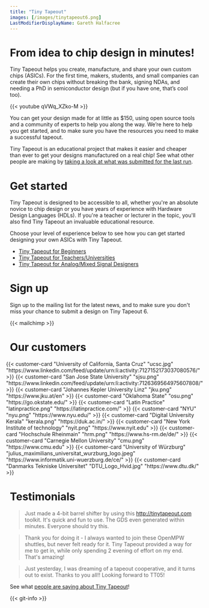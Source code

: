 ```yaml
---
title: "Tiny Tapeout"
images: [/images/tinytapeout6.png]
LastModifierDisplayName: Gareth Halfacree
---
```


# From idea to chip design in minutes!

Tiny Tapeout helps you create, manufacture, and share your own custom chips (ASICs). For the first time, makers, students, and small companies can create their own chips without breaking the bank, signing NDAs, and needing a PhD in semiconductor design (but if you have one, that’s cool too).

{{< youtube qVWq_XZko-M >}}

You can get your design made for at little as $150, using open source tools and a community of experts to help you along the way. We’re here to help you get started, and to make sure you have the resources you need to make a successful tapeout.

Tiny Tapeout is an educational project that makes it easier and cheaper than ever to get your designs manufactured on a real chip! See what other people are making by [taking a look at what was submitted for the last run](/runs/tt05).

# Get started

Tiny Tapeout is designed to be accessible to all, whether you're an absolute novice to chip design or you have years of experience with Hardware Design Languages (HDLs). If you're a teacher or lecturer in the topic, you'll also find Tiny Tapeout an invaluable educational resource.

Choose your level of experience below to see how you can get started designing your own ASICs with Tiny Tapeout.

* [Tiny Tapeout for Beginners](get_started/beginners)
* [Tiny Tapeout for Teachers/Universities](get_started/teachers)
* [Tiny Tapeout for Analog/Mixed Signal Designers](get_started/analog)


# Sign up

Sign up to the mailing list for the latest news, and to make sure you don't miss your chance to submit a design on Tiny Tapeout 6.

{{< mailchimp >}}

# Our customers

<div style="display: flex; flex-wrap: wrap; justify-content: center;">
  {{< customer-card "University of California, Santa Cruz" "ucsc.jpg" "https://www.linkedin.com/feed/update/urn:li:activity:7127152173037080576/" >}}
  {{< customer-card "San Jose State University" "sjsu.png" "https://www.linkedin.com/feed/update/urn:li:activity:7126369564975607808/" >}}
  {{< customer-card "Johannes Kepler University Linz" "jku.png" "https://www.jku.at/en" >}}
  {{< customer-card "Oklahoma State" "osu.png" "https://go.okstate.edu/" >}}
  {{< customer-card "Latin Practice" "latinpractice.png" "https://latinpractice.com/" >}}
  {{< customer-card "NYU" "nyu.png" "https://www.nyu.edu/" >}}
  {{< customer-card "Digital University Kerala" "kerala.png" "https://duk.ac.in/" >}}
  {{< customer-card "New York Institute of technology" "nyit.png" "https://www.nyit.edu" >}}
  {{< customer-card "Hochschule Rheinmain" "hrm.png" "https://www.hs-rm.de/de/" >}}
  {{< customer-card "Carnegie Mellon University" "cmu.png" "https://www.cmu.edu" >}}
  {{< customer-card "University of Würzburg" "julius_maximilians_universitat_wurzburg_logo.jpeg" "https://www.informatik.uni-wuerzburg.de/ce/" >}} 
  {{< customer-card "Danmarks Tekniske Universitet" "DTU_Logo_Hvid.jpg" "https://www.dtu.dk/" >}} 
</div>

# Testimonials

> Just made a 4-bit barrel shifter by using this http://tinytapeout.com toolkit. It's quick and fun to use. The GDS even generated within minutes. Everyone should try this.

> Thank you for doing it - I always wanted to join these OpenMPW shuttles, but never felt ready for it. Tiny Tapeout provided a way for me to get in, while only spending 2 evening of effort on my end. That's amazing!

> Just yesterday, I was dreaming of a tapeout cooperative, and it turns out to exist. Thanks to you all!! Looking forward to TT05!

See what [people are saying about Tiny Tapeout](https://twitter.com/search?q=tinytapeout)!

{{< git-info >}}
